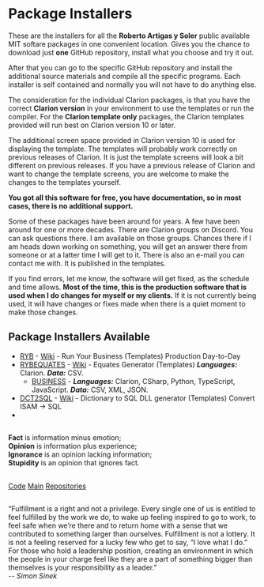 # Package Installers

These are the installers for all the **Roberto Artigas y Soler** public available MIT softare packages in one convenient location.
Gives you the chance to download just **one** GitHub repository, install what you choose and try it out.

After that you can go to the specific GitHub repository and install the additional source materials and compile all the specific programs.
Each installer is self contained and normally you will not have to do anything else.

The consideration for the individual Clarion packages, is that you have the correct **Clarion version** in your environment to use the templates or run the compiler.
For the **Clarion template only** packages, the Clarion templates provided will run best on Clarion version 10 or later. 

The additional screen space provided in Clarion version 10 is used for displaying the template.
The templates will probably work correctly on previous releases of Clarion. It is just the template screens will look a bit different on previous releases. 
If you have a previous release of Clarion and want to change the template screens, you are welcome to make the changes to the templates yourself.

**You got all this software for free, you have documentation, so in most cases, there is no additional support.**

Some of these packages have been around for years. A few have been around for one or more decades. There are Clarion groups on Discord. You can ask questions there.
I am available on those groups. Chances there if I am heads down working on something, you will get an answer there from someone or at a latter time I will get to it.
There is also an e-mail you can contact me with. It is published in the templates.

If you find errors, let me know, the software will get fixed, as the schedule and time allows.
**Most of the time, this is the production software that is used when I do changes for myself or my clients.**
If it is not currently being used, it will have changes or fixes made when there is a quiet moment to make those changes.

## Package Installers Available

* [RYB](https://github.com/RobertArtigas/RYB) - [Wiki](https://github.com/RobertArtigas/RYB/wiki) - Run Your Business (Templates) Production Day-to-Day
* [RYBEQUATES](https://github.com/RobertArtigas/RYBEQUATES) - [Wiki](https://github.com/RobertArtigas/RYBEQUATES/wiki) - Equates Generator (Templates) _**Languages:**_ Clarion. _**Data:**_ CSV.
  * [BUSINESS](https://github.com/RobertArtigas/RYBEQUATES/wiki/The-BUSINESS-Equates) - _**Languages:**_ Clarion, CSharp, Python, TypeScript, JavaScript. _**Data:**_ CSV, XML, JSON.
* [DCT2SQL](https://github.com/RobertArtigas/DCT2SQL) - [Wiki](https://github.com/RobertArtigas/DCT2SQL/wiki) - Dictionary to SQL DLL generator (Templates) Convert ISAM -> SQL
* 

##

**Fact** is information minus emotion;<br/>
**Opinion** is information plus experience;<br/>
**Ignorance** is an opinion lacking information;<br/> 
**Stupidity** is an opinion that ignores fact.

##
###

[Code](https://github.com/RobertArtigas/Installers) 
[Main](https://github.com/RobertArtigas) 
[Repositories](https://github.com/RobertArtigas?tab=repositories)

##

“Fulfillment is a right and not a privilege. Every single one of us is entitled to feel fulfilled by the work we do, to wake up feeling inspired to go to work, to feel safe when we’re there and to return home with a sense that we contributed to something larger than ourselves. Fulfillment is not a lottery. It is not a feeling reserved for a lucky few who get to say, “I love what I do.” For those who hold a leadership position, creating an environment in which the people in your charge feel like they are a part of something bigger than themselves is your responsibility as a leader.”<BR/>
_-- Simon Sinek_

##
